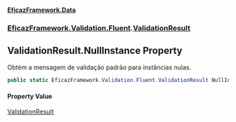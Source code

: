 #### [EficazFramework.Data](EficazFrameworkData.md 'EficazFramework Data')
### [EficazFramework.Validation.Fluent](EficazFrameworkData.md#EficazFramework.Validation.Fluent 'EficazFramework.Validation.Fluent').[ValidationResult](EficazFramework.Validation.Fluent/ValidationResult.md 'EficazFramework.Validation.Fluent.ValidationResult')

## ValidationResult.NullInstance Property

Obtém a mensagem de validação padrão para instâncias nulas.

```csharp
public static EficazFramework.Validation.Fluent.ValidationResult NullInstance { get; }
```

#### Property Value
[ValidationResult](EficazFramework.Validation.Fluent/ValidationResult.md 'EficazFramework.Validation.Fluent.ValidationResult')